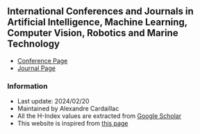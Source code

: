 ## International Conferences and Journals in Artificial Intelligence, Machine Learning, Computer Vision, Robotics and Marine Technology
* [Conference Page](https://alexcardaillac.github.io/top_conferences/conferences.html)
* [Journal Page](https://alexcardaillac.github.io/top_conferences/journals.html)

### Information
* Last update: 2024/02/20
* Maintained by Alexandre Cardaillac
* All the H-Index values are extracted from [Google Scholar](https://scholar.google.com/citations?view_op=top_venues&hl=en)
* This website is inspired from [this page](https://jackietseng.github.io/conference_call_for_paper/conferences.html)